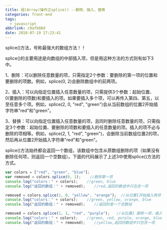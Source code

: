 ```yaml
---
title: 组(Array)操作之splice() --删除、插入、替换
categories: front-end
tags:
  - javascript
abbrlink: c9afb08d
date: 2018-07-19 17:23:41
---
```


splice()方法，号称最强大的数组方法！！

splice()的主要用途是向数组的中部插入项，但是用这种方法的方式则有如下3中。

1、删除：可以删除任意数量的项，只需指定2个参数：要删除的第一项的位置和要删除的项数。例如，splice(0, 2)会删除数组中的前两项。

2、插入：可以向指定位置插入任意数量的项，只需提供3个参数：起始位置、0(要删除的项数)和要插入的项。如果要插入多个项，可以再传入第四、第五，以至任意多个项。例如，splice(2, 0, "red", "green")会从当前数组的位置2开始插字符串"red"和"green"。

3、替换：可以向指定位置插入任意数量的项，且同时删除任意数量的项，只需指定3个参数：起始位置、要删除的项数和要插入的任意数量的项。插入的项不必与删除的项相等。例如，splice(2, 1, "red", "green")，会删除当前数组位置2的项，然后再从位置2开始插入字符串"red"和"green"。

splice()方法始终都会返回一个数组，该数组中包含从原数组删除的项（如果没有删除任何项，则返回一个空数组）。下面的代码展示了上述3中使用splice()方法的方式。

```js
var colors = ["red", "green", "blue"];
var removed = colors.splice(0, 1);    //删除第一项
console.log("colors：" + colors);    //green, blue
console.log("返回的数组：" + removed);    //red,返回的数组中只包含一项

removed = colors.splice(1, 0, "yellow", "orange");  //从位置1开始插入两项
console.log("colors：" + colors);    //green, yellow, orange, blue
console.log("返回的数组：" + removed);    //返回的是一个空数组

removed = colors.splice(1, 1, "red", "purple");   //从位置1 删除一项，插入两项
console.log("colors：" + colors);    //green, red, purple, orange, blue
console.log("返回的数组：" + removed);    //yellow,返回的数组中只包含一项
```